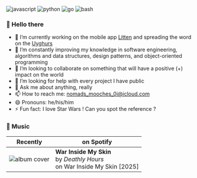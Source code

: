 ![javascript][javascriptbadge]
![python][pythonbadge]
![go][gobadge]
![bash][bashbadge]

### 👋 Hello there

- 🔭 I’m currently working on the mobile app [Litten][littenwebpage] and spreading the word on the [Uyghurs][uyghurswebpage]
- 🌱 I’m constantly improving my knowledge in software engineering, algorithms and data structures, design patterns, and object-oriented programming
- 👯 I’m looking to collaborate on something that will have a positive (+) impact on the world
- 🤔 I’m looking for help with every project I have public
- 💬 Ask me about anything, really
- 📫 How to reach me: [nomads_mooches_0i@icloud.com][myemail]
- 😄 Pronouns: he/his/him
- ⚡ Fun fact: I love Star Wars ! Can you spot the reference ?

### 🎸 Music

| Recently | on Spotify |
| - | - |
| ![album cover][album-cover] | **War Inside My Skin**<br />by _Deathly Hours_<br /> on War Inside My Skin [2025] |

<!-- References -->

[album-cover]: https://i.scdn.co/image/ab67616d00004851238070a1c98a7e8c0e2f0a29
[littenwebpage]: https://litten.app
[uyghurswebpage]: https://freetheuyghurs.com
[myemail]: mailto:nomads_mooches_0i@icloud.com
[javascriptbadge]: https://img.shields.io/badge/javascript-%E2%9D%A4-yellow
[pythonbadge]: https://img.shields.io/badge/python-%F0%9F%94%A5-blue
[gobadge]: https://img.shields.io/badge/go-%F0%9F%90%A3-lightblue
[bashbadge]: https://img.shields.io/badge/bash-%E2%9C%A8-green
